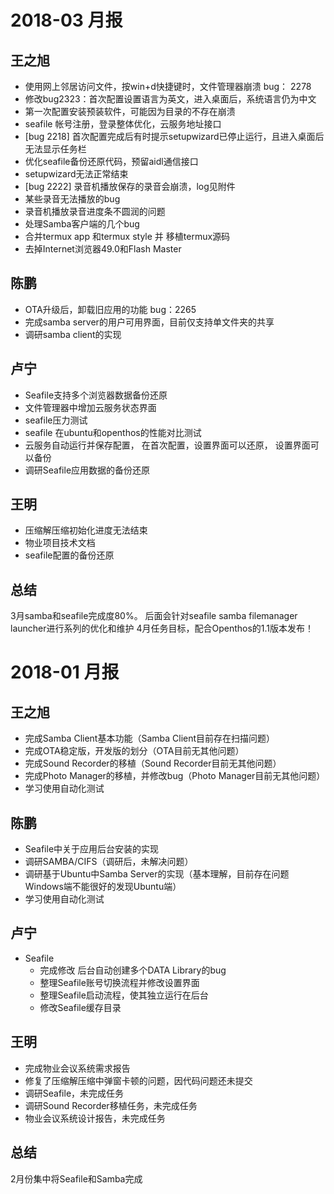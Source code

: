 # 2018-03 月报
## 王之旭
- 使用网上邻居访问文件，按win+d快捷键时，文件管理器崩溃 bug： 2278  
- 修改bug2323：首次配置设置语言为英文，进入桌面后，系统语言仍为中文 
- 第一次配置安装预装软件，可能因为目录的不存在崩溃
- seafile 帐号注册，登录整体优化，云服务地址接口
- [bug 2218] 首次配置完成后有时提示setupwizard已停止运行，且进入桌面后无法显示任务栏
- 优化seafile备份还原代码，预留aidl通信接口
- setupwizard无法正常结束
- [bug 2222] 录音机播放保存的录音会崩溃，log见附件
- 某些录音无法播放的bug
- 录音机播放录音进度条不圆润的问题
- 处理Samba客户端的几个bug
- 合并termux app 和termux style 并 移植termux源码
- 去掉Internet浏览器49.0和Flash Master
## 陈鹏
- OTA升级后，卸载旧应用的功能 bug：2265
- 完成samba server的用户可用界面，目前仅支持单文件夹的共享
- 调研samba client的实现
## 卢宁
- Seafile支持多个浏览器数据备份还原
- 文件管理器中增加云服务状态界面
- seafile压力测试
- seafile 在ubuntu和openthos的性能对比测试
- 云服务自动运行并保存配置， 在首次配置，设置界面可以还原， 设置界面可以备份
- 调研Seafile应用数据的备份还原
## 王明
- 压缩解压缩初始化进度无法结束
- 物业项目技术文档
- seafile配置的备份还原
## 总结
3月samba和seafile完成度80%。
后面会针对seafile samba filemanager launcher进行系列的优化和维护
4月任务目标，配合Openthos的1.1版本发布！



# 2018-01 月报

## 王之旭
  - 完成Samba Client基本功能（Samba Client目前存在扫描问题）
  - 完成OTA稳定版，开发版的划分（OTA目前无其他问题）
  - 完成Sound Recorder的移植（Sound Recorder目前无其他问题）
  - 完成Photo Manager的移植，并修改bug（Photo Manager目前无其他问题）
  - 学习使用自动化测试
      
## 陈鹏
  - Seafile中关于应用后台安装的实现
  - 调研SAMBA/CIFS（调研后，未解决问题）
  - 调研基于Ubuntu中Samba Server的实现（基本理解，目前存在问题Windows端不能很好的发现Ubuntu端）
  - 学习使用自动化测试
  
## 卢宁
  - Seafile
    - 完成修改 后台自动创建多个DATA Library的bug
    - 整理Seafile账号切换流程并修改设置界面
    - 整理Seafile启动流程，使其独立运行在后台
    - 修改Seafile缓存目录
  
## 王明
  - 完成物业会议系统需求报告
  - 修复了压缩解压缩中弹窗卡顿的问题，因代码问题还未提交
  - 调研Seafile，未完成任务
  - 调研Sound Recorder移植任务，未完成任务
  - 物业会议系统设计报告，未完成任务
  
## 总结
2月份集中将Seafile和Samba完成

